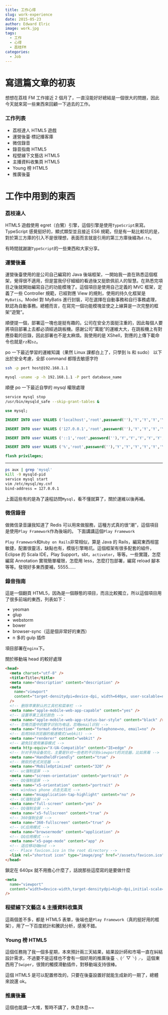 ```yaml
---
title: 工作心得
slug: work-experience
date: 2015-05-23
author: Edward Elric
image: work.jpg
tags:
  - 工作
  - 心得
  - 荔枝FM
categories:
  - Job
---
```


# 寫這篇文章的初衷

想想在荔枝 FM 工作接近 2 個月了，一直沒能好好總結是一個很大的問題，因此今天就來寫一些東西來回顧一下過去的工作。

### 工作列表

- 荔枝達人 HTML5 遊戲
- 運營後臺·標記播客庫
- 微信錄音
- 錄音指南 HTML5
- 程壁線下文藝店 HTML5
- 主播資料收集頁 HTML5
- Young 榜 HTML5
- 推廣後臺

# 工作中用到的東西

### 荔枝達人

HTML5 遊戲使用 egret（白鷺）引擎，這個引擎是使用`TypeScript`來寫。TypeScript 感覺挺好的，顯式類型並且接近 ES6 規範，但是有一點比較坑的是，對於第三方庫的引入不是很理想，表面而言就是引用的第三方庫後綴為`d.ts`。

有時間就謝謝`TypeScript`的一些東西和大家分享。

### 運營後臺

運營後臺使用的是公司自己編寫的 Java 後端框架，一開始我一直在熟悉這個框架，覺得很不適用，但是當我仔仔細細的看過後又挺欽佩前人的智慧。在熟悉完項目之後就開始編寫自己的功能模塊了。這個項目是使用自己定義的 MVC 框架，定義了一些 Controller 規範，已經對應 View 的規則，使用的持久化框架是`MyBatis`。Model 對 MyBatis 進行封裝，可在選擇在自動事務和自行事務處理，默認為自動事務。總體而言，在寫完一個功能模塊並使之上線算是一次完整的框架“遊覽”。

順便提一個，部署這一塊也是挺有趣的。公司在安全方面挺注重的，因此每個人要將項目部署上去都必須經過跳板機。感謝公司“萬能”的運維大大，在跳板機上有對應掛載的目錄，因此部署也不是太麻煩。我使用的是 XShell，對應的上傳下載命令也就是`rz`和`sz`。

po 一下最近學習的運維知識（果然 Linux 課都白上了，只學到 ls 和 sudo）
以下出於安全考慮，全部 command 都隱去敏感字符

```bash
ssh -p port host@192.168.1.1
```

```bash
mysql -uname -p -h 192.168.1.1 -P port database_name
```

順便 po 一下最近自學的 mysql 權限處理

```bash
service mysql stop
/usr/bin/mysqld_safe --skip-grant-tables &
```

```sql
use mysql;

INSERT INTO user VALUES ('localhost','root',password(''),'Y','Y','Y','Y','Y','Y','Y','Y','Y','Y','Y','Y','Y','Y','Y','Y','Y','Y','Y','Y','Y','Y','Y','Y','Y','Y','Y','Y','Y','','','','','0','0','0','0','','');

INSERT INTO user VALUES ('127.0.0.1','root',password(''),'Y','Y','Y','Y','Y','Y','Y','Y','Y','Y','Y','Y','Y','Y','Y','Y','Y','Y','Y','Y','Y','Y','Y','Y','Y','Y','Y','Y','Y','','','','','0','0','0','0','','');

INSERT INTO user VALUES ('::1','root',password(''),'Y','Y','Y','Y','Y','Y','Y','Y','Y','Y','Y','Y','Y','Y','Y','Y','Y','Y','Y','Y','Y','Y','Y','Y','Y','Y','Y','Y','Y','','','','','0','0','0','0','','');

INSERT INTO user VALUES ('%','root',password(''),'Y','Y','Y','Y','Y','Y','Y','Y','Y','Y','Y','Y','Y','Y','Y','Y','Y','Y','Y','Y','Y','Y','Y','Y','Y','Y','Y','Y','Y','','','','','0','0','0','0','','');

flush privileges;
```

---

```bash
ps aux | grep 'mysql'
kill -9 mysqld-pid
service mysql start
vim /etc/mysql/my.cnf
bind-address = 127.0.0.1
```

上面這些有的是為了遠程訪問`Mysql`，看不懂就算了，關於運維以後再補。

### 微信錄音

做微信录音讓我知道了 Redis 可以用來做服務，這種方式真的很“潮”，這個項目是使用`Play Framework`作為後端的。
下面講講這個`Play Framework`

`Play Framework`和`Ruby on Rails`非常相似，算是 Java 的 Rails，編寫東西相當敏捷，配置很靈活，缺點也有，模版引擎略坑。這個框架有很多配套的組件，Eclipse 的 Scala IDE，Play Support，sbt，`activator`，等等。一些實踐，怎麼編寫 Annotation 實現簡單權限，怎麼用 less，怎麼打包部署，編寫 reload 腳本等等。發現好多東西要補，5555……

### 錄音指南

這是一個翻頁 HTML5，因為是一個靜態的項目，而且比較獨立，所以這個項目用了很多前端的東西，列表如下：

- yeoman
- glup
- webstorm
- bower
- browser-sync（這是個非常好的東西）
- n 多的 gulp 插件

項目部署在`nginx`下。

關於移動端 head 的較好處理

```html
<head>
  <meta charset="utf-8" />
  <title>Title</title>
  <meta name="description" content="description" />
  <meta
    name="viewport"
    content="target-densitydpi=device-dpi, width=640px, user-scalable=no"
  />
  <!-- 删除苹果默认的工具栏和菜单栏 -->
  <meta name="apple-mobile-web-app-capable" content="yes" />
  <!-- 设置苹果工具栏颜色 -->
  <meta name="apple-mobile-web-app-status-bar-style" content="black" />
  <!-- 忽略页面中的数字识别为电话，忽略email识别 -->
  <meta name="format-detection" content="telephone=no, email=no" />
  <!-- 启用360浏览器的极速模式(webkit) -->
  <meta name="renderer" content="webkit" />
  <!-- 避免IE使用兼容模式 -->
  <meta http-equiv="X-UA-Compatible" content="IE=edge" />
  <!-- 针对手持设备优化，主要是针对一些老的不识别viewport的浏览器，比如黑莓 -->
  <meta name="HandheldFriendly" content="true" />
  <!-- 微软的老式浏览器 -->
  <meta name="MobileOptimized" content="320" />
  <!-- uc强制竖屏 -->
  <meta name="screen-orientation" content="portrait" />
  <!-- QQ强制竖屏 -->
  <meta name="x5-orientation" content="portrait" />
  <!-- windows phone 点击无高光 -->
  <meta name="msapplication-tap-highlight" content="no" />
  <!-- UC强制全屏 -->
  <meta name="full-screen" content="yes" />
  <!-- QQ强制全屏 -->
  <meta name="x5-fullscreen" content="true" />
  <!-- 360强制全屏 -->
  <meta name="360-fullscreen" content="true" />
  <!-- UC应用模式 -->
  <meta name="browsermode" content="application" />
  <!-- QQ应用模式 -->
  <meta name="x5-page-mode" content="app" />
  <!-- 适应移动端end -->
  <!-- Place favicon.ico in the root directory -->
  <link rel="shortcut icon" type="image/png" href="/assets/favicon.ico" />
</head>
```

鎖定在 640px 就不用擔心什麼了，話說那些這麼寫的是要做什麼

```html
<meta
  name="viewport"
  content="width=device-width,target-densitydpi=high-dpi,initial-scale=1.0, minimum-scale=1.0, maximum-scale=1.0, user-scalable=no"
/>
```

### 程壁線下文藝店 & 主播資料收集頁

這兩個差不多，都是 HTML5 表單，後端也是`Play Framework`（真的挺好用的框架），用了一下百度統計和騰訊分析，感覺不錯。

### Young 榜 HTML5

這個任務拖了我一個多星期，本來預計兩三天結果，結果設計師和市場一直在糾結設計需求，不過要不是這樣也不會有一個好用的推廣後臺 ╮(╯▽╰)╭，
這個東西用了`Swiper`，很贊的觸摸滑動插件，對移動端支持很棒。

這個 HTML5 是可以配置修改的，只要在後臺設置好就能生成新的一期了，總體來說還 ok。

### 推廣後臺

這個也能講一大堆，暫時不講了，休息休息~~
